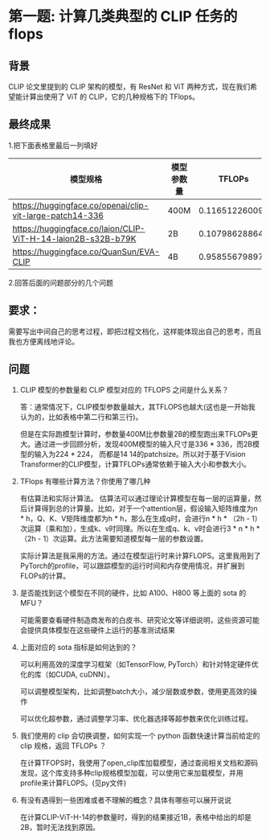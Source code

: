 # 第一题: 计算几类典型的 CLIP 任务的 flops

## 背景

CLIP 论文里提到的 CLIP 架构的模型，有 ResNet 和 ViT 两种方式，现在我们希望能计算出使用了 ViT 的 CLIP，它的几种规格下的 TFlops。

## 最终成果

1.把下面表格里最后一列填好

| 模型规格                                                     | 模型参数量 | TFLOPs         |
| ------------------------------------------------------------ | ---------- | -------------- |
| https://huggingface.co/openai/clip-vit-large-patch14-336     | 400M       | 0.116512260096 |
| https://huggingface.co/laion/CLIP-ViT-H-14-laion2B-s32B-b79K | 2B         | 0.10798628864  |
| https://huggingface.co/QuanSun/EVA-CLIP                      | 4B         | 0.958556798976 |

2.回答后面的问题部分的几个问题

## 要求：

需要写出中间自己的思考过程，即把过程文档化，这样能体现出自己的思考，而且我也方便离线地评论。

## 问题

1. CLIP 模型的参数量和 CLIP 模型对应的 TFLOPS 之间是什么关系？

   答：通常情况下，CLIP模型参数量越大，其TFLOPS也越大(这也是一开始我认为的，比如表格中第二行和第三行)。

   但是在实际跑模型计算时，参数量400M比参数量2B的模型跑出来TFLOPs更大。通过进一步回顾分析，发现400M模型的输入尺寸是336 * 336，而2B模型的输入为224 * 224， 而都是14 14的patchsize。所以对于基于Vision Transformer的CLIP模型，计算TFLOPs通常依赖于输入大小和参数大小。

2. TFlops 有哪些计算方法？你使用了哪几种

   有估算法和实际计算法。
   估算法可以通过理论计算模型在每一层的运算量，然后计算得到总的计算量。比如，对于一个attention层，假设输入矩阵维度为n * h，Q、K、V矩阵维度都为h * h，那么在生成q时，会进行n * h * （2h - 1）次运算（乘和加），生成k、v时同理。所以在生成q、k、v时会进行3 * n * h * （2h - 1）次运算。此方法需要知道模型每一层的参数设置。

   实际计算法是我采用的方法。通过在模型运行时来计算FLOPS。这里我用到了PyTorch的profile，可以跟踪模型的运行时间和内存使用情况，并扩展到FLOPs的计算。

3. 是否能找到这个模型在不同的硬件，比如 A100、H800 等上面的 sota 的 MFU？

   可能需要查看硬件制造商发布的白皮书、研究论文等详细说明，这些资源可能会提供具体模型在这些硬件上运行的基准测试结果

4. 上面对应的 sota 指标是如何达到的？

   可以利用高效的深度学习框架（如TensorFlow, PyTorch）和针对特定硬件优化的库（如CUDA, cuDNN）。

   可以调整模型架构，比如调整batch大小，减少层数或参数，使用更高效的操作

   可以优化超参数，通过调整学习率、优化器选择等超参数来优化训练过程。

5. 我们使用的 clip 会切换调整，如何实现一个 python 函数快速计算当前给定的 clip 规格，返回 TFLOPs ？

   在计算TFOPS时，我使用了open_clip库加载模型，通过查阅相关文档和源码发现，这个库支持多种clip规格模型加载，可以使用它来加载模型，并用profile来计算FLOPS。(见py文件)

6. 有没有遇得到一些困难或者不理解的概念？具体有哪些可以展开说说

   在计算CLIP-ViT-H-14的参数量时，得到的结果接近1B，表格中给出的却是2B，暂时无法找到原因。